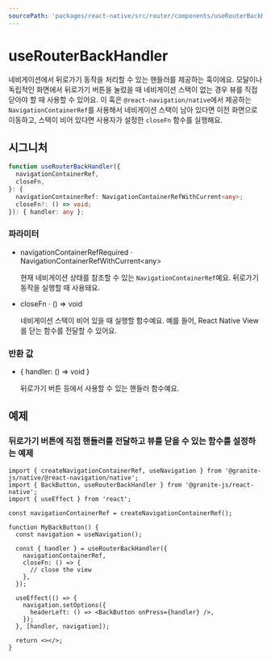 ```yaml
---
sourcePath: 'packages/react-native/src/router/components/useRouterBackHandler.tsx'
---
```


# useRouterBackHandler

네비게이션에서 뒤로가기 동작을 처리할 수 있는 핸들러를 제공하는 훅이에요. 모달이나 독립적인 화면에서 뒤로가기 버튼을 눌렀을 때 네비게이션 스택이 없는 경우 뷰를 직접 닫아야 할 때 사용할 수 있어요. 이 훅은 `@react-navigation/native`에서 제공하는 `NavigationContainerRef`를 사용해서 네비게이션 스택이 남아 있다면 이전 화면으로 이동하고, 스택이 비어 있다면 사용자가 설정한 `closeFn` 함수를 실행해요.

## 시그니처

```typescript
function useRouterBackHandler({
  navigationContainerRef,
  closeFn,
}: {
  navigationContainerRef: NavigationContainerRefWithCurrent<any>;
  closeFn?: () => void;
}): { handler: any };
```

### 파라미터

<ul class="post-parameters-ul">
  <li class="post-parameters-li post-parameters-li-root">
    <span class="post-parameters--name">navigationContainerRef</span><span class="post-parameters--required">Required</span> · <span class="post-parameters--type">NavigationContainerRefWithCurrent&lt;any&gt;</span>
    <br/>
    <p class="post-parameters--description">현재 네비게이션 상태를 참조할 수 있는 <code>NavigationContainerRef</code>예요. 뒤로가기 동작을 실행할 때 사용돼요.</p>
  </li>
  <li class="post-parameters-li post-parameters-li-root">
    <span class="post-parameters--name">closeFn</span> · <span class="post-parameters--type">() =&gt; void</span>
    <br/>
    <p class="post-parameters--description">네비게이션 스택이 비어 있을 때 실행할 함수예요. 예를 들어, React Native View 를 닫는 함수를 전달할 수 있어요.</p>
  </li>
</ul>

### 반환 값

<ul class="post-parameters-ul">
  <li class="post-parameters-li post-parameters-li-root">
    <span class="post-parameters--type">{ handler: () =&gt; void }</span>
    <br/>
    <p class="post-parameters--description">뒤로가기 버튼 등에서 사용할 수 있는 핸들러 함수예요.
</p>
  </li>
</ul>

## 예제

### 뒤로가기 버튼에 직접 핸들러를 전달하고 뷰를 닫을 수 있는 함수를 설정하는 예제

```tsx
import { createNavigationContainerRef, useNavigation } from '@granite-js/native/@react-navigation/native';
import { BackButton, useRouterBackHandler } from '@granite-js/react-native';
import { useEffect } from 'react';

const navigationContainerRef = createNavigationContainerRef();

function MyBackButton() {
  const navigation = useNavigation();

  const { handler } = useRouterBackHandler({
    navigationContainerRef,
    closeFn: () => {
      // close the view
    },
  });

  useEffect(() => {
    navigation.setOptions({
      headerLeft: () => <BackButton onPress={handler} />,
    });
  }, [handler, navigation]);

  return <></>;
}
```
